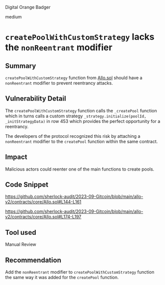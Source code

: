 Digital Orange Badger

medium

# `createPoolWithCustomStrategy` lacks the `nonReentrant` modifier
## Summary

`createPoolWithCustomStrategy` function from [Allo.sol](https://github.com/sherlock-audit/2023-09-Gitcoin/blob/main/allo-v2/contracts/core/Allo.sol#L144) should have a `nonReentrant` modifier to prevent reentrancy attacks.

## Vulnerability Detail

The `createPoolWithCustomStrategy` function calls the `_createPool` function which in turns calls a custom strategy `_strategy.initialize(poolId, _initStrategyData)` in row 453 which provides the perfect opportunity for a reentrancy.

The developers of the protocol recognized this risk by attaching a `nonReentrant` modifier to the `createPool` function within the same contract.

## Impact

Malicious actors could reenter one of the main functions to create pools.

## Code Snippet

https://github.com/sherlock-audit/2023-09-Gitcoin/blob/main/allo-v2/contracts/core/Allo.sol#L144-L161

https://github.com/sherlock-audit/2023-09-Gitcoin/blob/main/allo-v2/contracts/core/Allo.sol#L174-L197

## Tool used

Manual Review

## Recommendation

Add the `nonReentrant` modifier to  `createPoolWithCustomStrategy` function the same way it was added for the `createPool` function.

